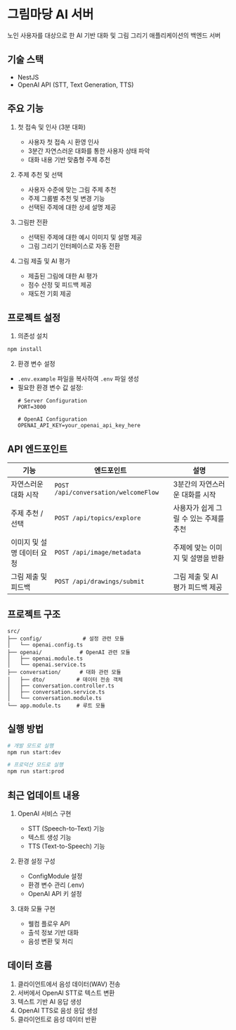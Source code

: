 # 그림마당 AI 서버

노인 사용자를 대상으로 한 AI 기반 대화 및 그림 그리기 애플리케이션의 백엔드 서버

## 기술 스택

- NestJS
- OpenAI API (STT, Text Generation, TTS)

## 주요 기능

1. 첫 접속 및 인사 (3분 대화)
   - 사용자 첫 접속 시 환영 인사
   - 3분간 자연스러운 대화를 통한 사용자 상태 파악
   - 대화 내용 기반 맞춤형 주제 추천

2. 주제 추천 및 선택
   - 사용자 수준에 맞는 그림 주제 추천
   - 주제 그룹별 추천 및 변경 기능
   - 선택된 주제에 대한 상세 설명 제공

3. 그림판 전환
   - 선택된 주제에 대한 예시 이미지 및 설명 제공
   - 그림 그리기 인터페이스로 자동 전환

4. 그림 제출 및 AI 평가
   - 제출된 그림에 대한 AI 평가
   - 점수 산정 및 피드백 제공
   - 재도전 기회 제공

## 프로젝트 설정

1. 의존성 설치
```bash
npm install
```

2. 환경 변수 설정
- `.env.example` 파일을 복사하여 `.env` 파일 생성
- 필요한 환경 변수 값 설정:
  ```
  # Server Configuration
  PORT=3000

  # OpenAI Configuration
  OPENAI_API_KEY=your_openai_api_key_here
  ```

## API 엔드포인트

| 기능 | 엔드포인트 | 설명 |
| --- | --- | --- |
| 자연스러운 대화 시작 | `POST /api/conversation/welcomeFlow` | 3분간의 자연스러운 대화를 시작 |
| 주제 추천 / 선택 | `POST /api/topics/explore` | 사용자가 쉽게 그릴 수 있는 주제를 추천 |
| 이미지 및 설명 데이터 요청 | `POST /api/image/metadata` | 주제에 맞는 이미지 및 설명을 반환 |
| 그림 제출 및 피드백 | `POST /api/drawings/submit` | 그림 제출 및 AI 평가 피드백 제공 |

## 프로젝트 구조

```
src/
├── config/             # 설정 관련 모듈
│   └── openai.config.ts
├── openai/            # OpenAI 관련 모듈
│   ├── openai.module.ts
│   └── openai.service.ts
├── conversation/      # 대화 관련 모듈
│   ├── dto/          # 데이터 전송 객체
│   ├── conversation.controller.ts
│   ├── conversation.service.ts
│   └── conversation.module.ts
└── app.module.ts     # 루트 모듈
```

## 실행 방법

```bash
# 개발 모드로 실행
npm run start:dev

# 프로덕션 모드로 실행
npm run start:prod
```

## 최근 업데이트 내용

1. OpenAI 서비스 구현
   - STT (Speech-to-Text) 기능
   - 텍스트 생성 기능
   - TTS (Text-to-Speech) 기능

2. 환경 설정 구성
   - ConfigModule 설정
   - 환경 변수 관리 (.env)
   - OpenAI API 키 설정

3. 대화 모듈 구현
   - 웰컴 플로우 API
   - 출석 정보 기반 대화
   - 음성 변환 및 처리

## 데이터 흐름

1. 클라이언트에서 음성 데이터(WAV) 전송
2. 서버에서 OpenAI STT로 텍스트 변환
3. 텍스트 기반 AI 응답 생성
4. OpenAI TTS로 음성 응답 생성
5. 클라이언트로 음성 데이터 반환